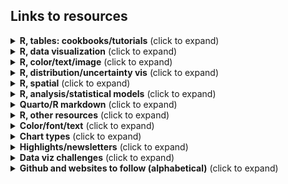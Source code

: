 ## Links to resources

<details>
  <summary><b>R, tables: cookbooks/tutorials</b> (click to expand)</summary>

<!-- toc -->

* [RStudio Community Table Gallery](https://www.rstudio.com/blog/rstudio-community-table-gallery/): lots of tables with #rstats code 
* [Winners of the 2022 Table Contest](https://posit.co/blog/winners-of-the-2022-table-contest/) post by Rich Iannone and Curtis Kephart
* [{gt}](https://gt.rstudio.com/), [{gtExtras}](https://jthomasmock.github.io/gtExtras/) packages
  * [Making Beautiful Tables with {gt}](https://www.youtube.com/watch?v=z0UGmMOxl-c) video by Richard Iannone, RStudio
  * [{gt} Intendo Game Data Project Walkthrough](https://www.youtube.com/watch?v=aPRVzk9pvno) video by Richard Iannone, RStudio
  * {gt} tables ([1](https://twitter.com/thomas_mock/status/1478485656552812549), [2](https://twitter.com/thomas_mock/status/1454213303065096200), [3](https://twitter.com/thomas_mock/status/1440352188102942721), [4](https://twitter.com/thomas_mock/status/1437792802495139852), [5](https://twitter.com/thomas_mock/status/1442541043019390982)) by Thomas Mock
  * {gt} tables using #TidyTuesday data | RStudio: [Digital Publications](https://twitter.com/riannone/status/1511387252903010305), [Crosswords](https://twitter.com/rstudio/status/1529138398849810432), [Eurovision](https://twitter.com/kierisi/status/1534204134215548928) by [Jesse Mostipak](https://twitter.com/kierisi/status/1512798946778886144) and Richard Iannone
  * [3MW (Spice up your tables)](https://alberts-newsletter.beehiiv.com/p/3mw-spice-up-tables), [3MW (Images, Icons and ggplots in tables)](https://alberts-newsletter.beehiiv.com/p/3mw-images-icons-ggplot-tables), [3MW (Arranging {gt} tables)](https://alberts-newsletter.beehiiv.com/p/arranging-gt-tables) and background color gradient [code](https://twitter.com/rappa753/status/1585345561980387328) by Albert Rapp
  * [Creating beautiful tables in R with {gt}](https://gt.albert-rapp.de/) book by Albert Rapp 
  * [Embedding custom HTML in gt tables](https://themockup.blog/posts/2020-10-31-embedding-custom-features-in-gt-tables/) by Tom Mock
  * [Getting started with {gt} tables](https://nrennie.rbind.io/blog/2022-04-21-getting-started-with-gt-tables/) by Nicola Rennie
  * [Riding tables with {gt} and {gtExtras} tutorial](https://bjnnowak.netlify.app/2021/10/04/r-beautiful-tables-with-gt-and-gtextras/) by Benjamin Nowak 
  *  RStudio table contest tutorial from [Kaustav Sen (2020)](https://rpubs.com/kaustav/table_contest_2020), [Jack Davison (2021)](https://rpubs.com/JackDavison/gt-openair) 
  * [The grammar of tables in python (pandas) and R (gt)](https://karbartolome.quarto.pub/the-grammar-of-tables/) by Karina Bartolomé 
* [{reactable}](https://glin.github.io/reactable/), [{reactablefmtr}](https://kcuilla.github.io/reactablefmtr/) packages
    * [{reactablefmtr} cookbook](https://kcuilla.github.io/reactablefmtr/articles/reactablefmtr_cookbook.html) by Kyle Cuilla
    * Data viz recreation ([1](https://twitter.com/kc_analytics/status/1563594941665665029), [2](https://twitter.com/kc_analytics/status/1564248716323725315)) using {reactablefmtr} by Kyle Cuilla
    * #TidyTuesday tables ([1](https://twitter.com/schmid_07/status/1480915022041788418), [2](https://twitter.com/schmid_07/status/1488596892242124800)) by Bill Schmid
    * #TidyTuesday Axios Harris Poll [table](https://twitter.com/geokaramanis/status/1532662340826583040) by Georgios Karamanis
    * [Using reactable in #TidyTuesday CHAT dataset - World Energy Production](https://jvelezmagic.com/blog/2022-07-23-tidituesday-2022-29/) by Jesús Vélez Santiago
    * [U.S. Gas Prices Visualized](https://github.com/kcuilla/USgasprices) by Kyle Cuilla ([Twitter thread on tables in tooltip](https://twitter.com/kc_analytics/status/1572261687419445248))
* [How to Make Beautiful Tables in R](https://rfortherestofus.com/2019/11/how-to-make-beautiful-tables-in-r/) by David Keyes 
* [Table built in {ggplot2}](https://twitter.com/tanya_shapiro/status/1571891744844972032), [ggplot part 2: sparklines](https://twitter.com/tanya_shapiro/status/1584616721251725312) and [#TidyTuesday FIFA World Cup table](https://twitter.com/tanya_shapiro/status/1598387029171228674) by Tanya Shapiro
  * [Recreation](https://twitter.com/rappa753/status/1586395447714717696/photo/1) of [Tanya Shapiro's ggplot table](https://twitter.com/tanya_shapiro/status/1584616721251725312) in {gt} by Albert Rapp 
* [Interactive Tooltip Tables](https://twitter.com/kc_analytics/status/1576256004638941185): how to add {gt}/{gtExtras} and {kableExtra} tables to {ggiraph} tooltips by Kyle Cuilla   

<!-- toc -->
 
<!-- tocstop -->
   
</details>      
    
<details>
  <summary><b>R, data visualization</b> (click to expand)</summary>

<!-- toc --> 
* Collection/list   
   * [R for Data Science (2e)](https://r4ds.hadley.nz/) written by Hadley Wickham, Mine Çetinkaya-Rundel, and Garrett Grolemund
   * [{ggplot2} extensions](https://exts.ggplot2.tidyverse.org/gallery/)  
   * [Awesome ggplot2](https://github.com/erikgahner/awesome-ggplot2) A curated list of awesome ggplot2 tutorials, packages.. by Erik Gahner Larsen @erikgahner
   * [Graphic Design with #ggplot2](https://twitter.com/CedScherer/status/1559989331644882944) and [Collection of ggplot2 tutorials](https://twitter.com/CedScherer/status/1441126976870252548?s=20) by Cédric Scherer
   * List of R resources [thread](https://twitter.com/rappa753/status/1623713353754644480) by Albert Rapp 
   * [The R Graph Gallery](https://r-graph-gallery.com/) and [dataviz-inspiration.com](https://www.dataviz-inspiration.com/) by Yan Holtz ([introductory thread](https://twitter.com/R_Graph_Gallery/status/1610265460469006337) and [resources thread](https://twitter.com/R_Graph_Gallery/status/1613201849590366212))
   * [@WeAreRLadies](https://twitter.com/WeAreRLadies)'s [Tips/ideas/analysis](https://github.com/emitanaka/wearerladies) 
   * [@WeAreRLadies](https://twitter.com/WeAreRLadies): data visualisations and "enhanced" reproducible outputs posts [Day 1](https://twitter.com/WeAreRLadies/status/1597355466329292800), [Day 2](https://twitter.com/WeAreRLadies/status/1597692873612328968), [Day 3](https://twitter.com/WeAreRLadies/status/1598087858644025345), [Day 4](https://twitter.com/WeAreRLadies/status/1598442597630021634), [Day 5](https://twitter.com/WeAreRLadies/status/1598695390580248576) and [Day 6](https://twitter.com/WeAreRLadies/status/1599095497196707841) by Cara Thompson 
  * [Anything Is Plotsible](https://github.com/tashapiro/anything-is-plotsible) materials and resources by Tanya Shapiro and R-Ladies Abuja
* Tutorials/tips       
   * [A Quick How-To On Labelling Bar Graphs In Ggplot2](https://www.cedricscherer.com/2021/07/05/a-quick-how-to-on-labelling-bar-graphs-in-ggplot2/) by Cédric Scherer   
   * [Art from code](https://art-from-code.netlify.app/) by Danielle Navarro, generative art workshop notes from #RStudioConf2022 
   * [Bullet Chart Variants in R](https://themockup.blog/posts/2020-11-29-bullet-chart-variants-in-r/index.html#create-a-legend) by Thomas Mock 
   * [Bullet chart in ggplot](https://twitter.com/tanya_shapiro/status/1628804725675069440) by Tanya Shapiro
   * [Connected scatterplot with two corresponding line charts](https://twitter.com/rappa753/status/1616512082954039296) code by Albert Rapp
   * [Cool Word Clouds in R](https://spencerschien.info/post/data_viz_how_to/dense_word_clouds/) by Spencer Schien
   * [Create an Extended Dumbbell Plot in R with ggplot2](https://toebr.github.io/ggplot2_extended_dumbbell_plot_tutorial/) by Tobias Stalder
   * [Create an interactive graph with the {ggiraph} package](https://bjnnowak.netlify.app/2022/01/07/r-who-grows-what/) by Benjamin Nowak  
   * [Creating and using custom ggplot2 themes](https://themockup.blog/posts/2020-12-26-creating-and-using-custom-ggplot2-themes/) by Thomas Mock
   * [Creating flowcharts with {ggplot2}](https://nrennie.rbind.io/blog/2022-06-06-creating-flowcharts-with-ggplot2/) by Nicola Rennie
   * [Creating interactive visualizations with {ggiraph} (with or without Shiny)](https://albert-rapp.de/posts/ggplot2-tips/17_ggiraph/17_ggiraph.html) by Albert Rapp 
   * [Creating “Super” Radar Plots with ggplot2](https://rpubs.com/tshapiro/super-radar-plots) by Tanya Shapiro 
   * [Curvy arrows in #Rstats plots](https://twitter.com/jschwabish/status/1613175754728022017) thread by Jon Schwabish
   * [Designing #TidyTuesday visualisations for mobile (with Quarto)](https://nrennie.rbind.io/blog/2022-08-16-designing-tidytuesday-visualisations-for-mobile-with-quarto/) by Nicola Rennie 
   * [Easily create sector and series of circles charts using Cartesian coordinates and ggplot2 with {ggtricks}](https://www.abdoulblog.com/posts/2023-05-31_ggtricks-intro/) by Abdoul ISSA BIDA
   * [Efficiency and Consistency: Automate Subset Graphics with ggplot2 and purrr](https://www.cedricscherer.com/2023/07/05/efficiency-and-consistency-automate-subset-graphics-with-ggplot2-and-purrr/) by Cédric Scherer
   * [Exploring other ggplot2 geoms](https://ivelasq.rbind.io/blog/other-geoms/) by Isabella Velásquez
   * [ggplot Wizardry Hands-On](https://www.google.com/search?q=ggplot+wizardry&oq=ggplot+wizar&aqs=chrome.1.69i57j0i512.3869j0j4&sourceid=chrome&ie=UTF-8) by Cédric Scherer     
   * [Horror Movies](https://github.com/tashapiro/horror-movies) ggplot2 workshop by Tanya Shapiro ([tweet](https://twitter.com/tanya_shapiro/status/1580638749687676930))
   * [How to recreate Pew opinion graphs with ggplot2 in R](https://rforpoliticalscience.com/2022/06/02/recreate-pew-opinion-graphs-with-ggplot-in-r/) by R for Political Science 
   * [Increasing the Flexibility and Robustness of Plots in ggplot2](https://meghan.rbind.io/blog/plot-robustness/) by Meghan Hall
   * [Jazz up your ggplots!](https://waterdata.usgs.gov/blog/ggplot-jazz/) by USGS Data Science 
   * [Line chart with small multiple](https://r-graph-gallery.com/web-line-chart-small-multiple-all-group-greyed-out.html) by Gilbert Fontana on R Graph Gallery
   * [My favorite ggplot2 packages with examples](https://jkunst.com/blog/posts/2023-07-10-my-favorite-ggplot2-packages-with-examples/#ggfittext) by Joshua Kunst Fuentes
   * [Ordering fill colour and removing white space](https://twitter.com/cararthompson/status/1600852528056471554) in waffle::geom_waffle by Cara Thompson
   * [Storytelling in ggplot using rounded rectangles](https://albert-rapp.de/posts/ggplot2-tips/11_rounded_rectangles/11_rounded_rectangles.html) by Albert Rapp 
   * [Variations on a ggtheme: Applying a unifying aesthetic to your plots](https://www.cararthompson.com/talks/nhsr2022-ggplot-themes/) by Cara Thompson
* Facets/legends/axes
  * [Aligning Your Axes](https://rfortherestofus.com/2022/07/align-axes/) by Cara Thompson 
  * [Combining inset plots with facets using ggplot](https://clarewest.github.io/blog/post/2019-08-27-combining-inset-plots-with-facets-using-ggplot/) by Clare West
  * [coord_cartesian() with a combination of ylim and clip = "off"](https://twitter.com/_ansgar/status/1573599564258545664) by Ansgar Wolsing @_ansgar 
  * [Customize the axis scales for individual ggplot facets](https://genchanghsu.github.io/ggGallery/posts/2021-09-11-post-7-customize-the-axis-scales-for-individual-facets/) by Gen-Chang Hsu 
  * [Expansion for discrete scale](https://github.com/ch-bu/ggplot2-fundamentals/blob/main/cheatsheets/09_ggplot2_fundamentals_cheatsheet_expansion_discrete.pdf) by Christian Burkhart  
  * [Hybrid map: Chloropleth X Time series](https://bjnnowak.netlify.app/2021/09/28/r-hybrid-map-chlorpleth-x-time-series/) by Benjamin Nowak 
  * [Reordering and facetting for ggplot2](https://juliasilge.com/blog/reorder-within/) using reorder_within() by Julia Silge
  * Facets with connecting lines [graphic](https://twitter.com/issa_madjid/status/1577401265050353666/photo/1) by Abdoul Madjid
  * [Changing Glyph in legend in ggplot2](https://www.emilhvitfeldt.com/post/changing-glyph-in-ggplot2/) by Emil Hvitfeldt
  * @FilmicAesthetic's [Collection of ggplot2 legend key shapes](https://twitter.com/FilmicAesthetic/status/1537535639100567555)
  * [Long color bar](https://twitter.com/rappa753/status/1610667515381702657) legend in ggplot2 by Albert Rapp
* Recreations
  * [Recreate - Sankey flow chart](https://www.emilhvitfeldt.com/post/2018-03-20-recreate-sankey-flow-chart/) by Emil Hvitfeldt
  * [Recreating the New York Times COVID-19 Spiral Graph](https://bydata.github.io/nyt-corona-spiral-chart/) by Ansgar Wolsing
  * [Starting 2022 Off With A Fairly Complex {ggplot2} Recreation Plot](https://rud.is/b/2022/01/04/starting-2022-off-with-a-fairly-complex-ggplot2-recreation-plot/) by Bob Rudis
  * [NYTimes map recreation](https://twitter.com/tanya_shapiro/status/1546520567980892160) by Tanya Shapiro
  * [Leo line chart](https://twitter.com/tanya_shapiro/status/1565029412428562433) by Tanya Shapiro
  * [Leo line chart with gradient](https://twitter.com/kustav_sen/status/1565256414381355008) by Kaustav Sen
  * [The Economist's lollipop chart in ggplot](https://twitter.com/tanya_shapiro/status/1634214864435462146) by Tanya Shapiro
  * [Creating a cracked egg plot using {ggplot2} in R](https://nrennie.rbind.io/blog/cracked-egg-plot-ggplot2/) by Nicola Rennie
 <!-- toc -->
 
<!-- tocstop -->
</details> 

<details>
  <summary><b>R, color/text/image</b> (click to expand)</summary>

<!-- toc --> 
* Color
  * [Beautifully Annotated: Enhancing your ggplots with Text](https://www.cararthompson.com/talks/rl-cambridge-beautifully-annotated/) by Cara Thompson and R-Ladies Cambridge
  * [Center continuous palettes in ggplot2](https://www.emilhvitfeldt.com/post/2019-05-21-center-continuous-palettes-in-ggplot2/) by Emil Hvitfeldt
  * [Comprehensive list of color palettes in r](https://github.com/EmilHvitfeldt/r-color-palettes) by Emil Hvitfeldt
  * [Custom colour palettes for {ggplot2}](https://www.jumpingrivers.com/blog/custom-colour-palettes-for-ggplot2/) by Nicola Rennie
  * [Custom colour scales for {ggplot2}](https://nrennie.rbind.io/talks/rladies-cambridge-ggplot2-colours/) slides by Nicola Rennie in RLadies
  * [How to use multiple colour scales in ggplot with {ggnewscale}](https://gradientdescending.com/how-to-use-multiple-color-scales-in-ggplot-with-ggnewscale/) by Dan Oehm
  * [Palatable Palettes: Five tips for creating and applying bespoke colour schemes](https://www.cararthompson.com/talks/nhsr2022-palatable-palettes/) by Cara Thompson
  * [Plot RGB satellite imagery in true-color with ggplot2 in R](https://medium.com/@tobias.stalder.geo/plot-rgb-satellite-imagery-in-true-color-with-ggplot2-in-r-10bdb0e4dd1f) by Tobias Stalder
  * [Use prismatic with after_scale() for finer control of colors in ggplot2](https://www.emilhvitfeldt.com/post/2020-03-06-use-prismatic-with-after_scale-for-finer-control-of-colors-in-ggplot2/) by Emil Hvitfeldt
* Text  
  * [{geomtextpath}](https://github.com/AllanCameron/geomtextpath) R package by Allan Cameron for writing text on a path in ggplot2, [example](https://twitter.com/rappa753/status/1610305082679234562) from Albert Rapp
  * [{gradienttext}](https://github.com/samiaab1990/gradienttext) R package by Samia for creating gradient text labels on ggplot graphs
  * [Alt Text in R: Plots, Reports, and Shiny](https://www.jumpingrivers.com/blog/accessibility-alt-text-in-r/) by Nicola Rennie in Jumping Rivers
  * [Easy to read text with ggfx::with_outer_glow()](https://twitter.com/cararthompson/status/1611389044847697920) thread by Cara Thompson
  * [How to use Fonts and Icons in ggplot](https://albert-rapp.de/posts/ggplot2-tips/08_fonts_and_icons/08_fonts_and_icons.html) Albert Rapp
  * Level Up Your Labels: Tips and Tricks for Annotating Plots [poster](https://www.cararthompson.com/talks/user2022) and [Twitter thread](https://twitter.com/cararthompson/status/1539662527499337728) by Cara Thompson 
  * [Quick and easy ways to deal with long labels in ggplot2](https://www.andrewheiss.com/blog/2022/06/23/long-labels-ggplot/) by Andrew Heiss
  * [Text customization with {ggplot2}](https://bjnnowak.netlify.app/2021/09/05/r-changing-plot-fonts/) by Benjamin Nowak 
  * [Understanding text size and resolution in ggplot2](https://www.christophenicault.com/post/understand_size_dimension_ggplot2/) by Christophe Nicault
  * Materials on annotations and color ([1](https://www.cararthompson.com/talks/colour-and-annotations/), [2](https://twitter.com/cararthompson/status/1588905430092517377), [3](https://www.cararthompson.com/talks/rmedicine2023-workshop/)) by Cara Thompson
* Image
  * [Add a semi-transparent overlay to an image with {magick}](https://themockup.blog/posts/2022-06-22-magick-overlay/) by Tom Mock 
  * Crop images to circles: [cropcircles package](https://twitter.com/danoehm/status/1568900056421650433) by Dan Ohm; [Thread](https://twitter.com/tanya_shapiro/status/1547238091781455875) on circle crop images by Tanya Shapiro 
  * [Plotting Points as Images in ggplot](https://themockup.blog/posts/2020-10-11-embedding-images-in-ggplot/) by Thomas Mock 
  * [Relative coordinates or NPC in ggplot2](https://www.christophenicault.com/post/npc_ggplot2/) by Christophe Nicault   
  * [Using thumbnails in ggplot2](https://twitter.com/quite_grey/status/1486294048151326726) by not quite my grey @quite_grey  
  * [Documented approach](https://twitter.com/dickie_roper) to recreating images/photos on continous spirals (or other shapes) in #rstats with #ggplot2 by Chris @dickie_roper  

 <!-- toc -->
 
<!-- tocstop -->
</details> 

<details>
  <summary><b>R, distribution/uncertainty vis</b> (click to expand)</summary>

<!-- toc --> 
* Distributions 
  * [{ggdist}](https://github.com/mjskay/ggdist) R package and [articles](https://mjskay.github.io/ggdist/index.html) by Matthew Kay, {ggdist} [3.2.0](https://mjskay.github.io/ggdist/news/index.html#ggdist-320) highlights Twitter [thread](https://twitter.com/mjskay/status/1549570149497323520)
  * [ggdist: Make a Raincloud Plot to Visualize Distribution in ggplot2](https://www.r-bloggers.com/2021/07/ggdist-make-a-raincloud-plot-to-visualize-distribution-in-ggplot2/) by Business Science in R bloggers  
  * {gghalves} [vignette](https://erocoar.github.io/gghalves/) by Frederik Tiedemann
  * Beeswarm chart with circle packing in [Bee Swarm Charts in R](https://aryntoombs.github.io/tutorials/beeswarm.html) by Aryn Toombs (h/t [@geokaramanis](https://twitter.com/geokaramanis/status/1665379431651717125))
  * [Beyond Bar and Box Plots](https://z3tt.github.io/beyond-bar-and-box-plots/) by Cédric Scherer
  * Nicola Rennie's [twitter post](https://twitter.com/nrennie35/status/1514996175753125888) for #30DayChartChallenge #Day15 
  * [Visualising distributions with raincloud plots (and how to create them with ggplot2)](https://www.cedricscherer.com/2021/06/06/visualizing-distributions-with-raincloud-plots-and-how-to-create-them-with-ggplot2/) by Cédric Scherer
  * [Visualizing distributions and uncertainty using ggdist](https://www.mjskay.com/presentations/rstudio-conf-2022-talk.pdf) slides by Matthew Kay from #rstudioconf2022
* Uncertainty 
  * [16 Visualizing uncertainty](https://clauswilke.com/dataviz/visualizing-uncertainty.html) in [Fundamentals of Data Visualization book by Claus O. Wilke](https://clauswilke.com/dataviz/)
  * A biased tour of uncertainty visualization zoo by Matthew Kay ([slides](https://www.mjskay.com/presentations/tapestry2018-uncertainty.pdf), [YT video](https://www.youtube.com/watch?v=E1kSnWvqCw0&t=1780s))
  * Tidydata and Bayesian analysis making uncertainty visualization fun by Matthew Kay ([slides](https://www.mjskay.com/presentations/openvisconf2018-bayes-uncertainty-2.pdf), [YT video](https://www.youtube.com/watch?v=vqzO-9LSoG4&t=2s))
  * [Uncertainty Examples](https://github.com/mjskay/uncertainty-examples) by Matthew Kay 
  * [Visualizing the Uncertainty in Data](https://flowingdata.com/2018/01/08/visualizing-the-uncertainty-in-data/) by Nathan Yau @flowingdata
 <!-- toc -->
 
<!-- tocstop -->
</details>   

<details>
  <summary><b>R, spatial</b> (click to expand)</summary>

<!-- toc --> 
  * [A curated list](https://github.com/marcosci/awesome-rayshader-rayrender) of awesome rayshader and rayrender resources and shiny things by Marco Sciaini @shinysci 
  * [A shaded relief map in a tweet](https://twitter.com/researchremora/status/1576640047180181504) by flotsam @researchremora
  * [A US map in a tweet](https://twitter.com/kyle_e_walker/status/1576232908968558593) by Kyle Walker @kyle_e_walker
  * [Bertin R Package](https://twitter.com/BjnNowak/status/1660605200137175042): easily transform choropleth maps into valued points by Benjamin Nowak
  * [Create spatial square/hexagon grids and count points inside in R with sf](https://urbandatapalette.com/post/2021-08-tessellation-sf/) by Kenneth Wong
  * [Creating High-Quality 3D Visuals with Rayshader](https://spencerschien.info/post/data_viz_how_to/high_quality_rayshader_visuals/) by Spencer Schien
  * [Customized Dorling cartogram with R](https://r-graph-gallery.com/web-dorling-cartogram-with-R.html) by Benjamin Nowak
  * [Explore the hidden secrets of urban layouts with #rstats](https://twitter.com/shinysci/status/1656284290198433792) ([gist](https://gist.github.com/marcosci/2a26e936c007e58493bf5fc8a2c25209)) by Marco Sciaini @shinysci
  * [Geocomputation with R’s guide to reproducible spatial data analysis](https://twitter.com/jakub_nowosad/status/1587106672383762434) by Jakub Nowosad
  * [geocompx](https://geocompx.org/): home for all of our resources on reproducible geographic data analysis, modeling, and visualization with open source software
  * [Geographic Data Science with R: Visualizing and Analyzing Environmental Change](https://bookdown.org/mcwimberly/gdswr-book/) by Michael C. Wimberly
  * [Group-wise spatial data analysis](https://twitter.com/kyle_e_walker/status/1559568087942172673) thread by Kyle Walker @kyle_e_walker
  * ["Hot-spot" analysis: find patterns and areas of focus in complicated spatial datasets](https://twitter.com/kyle_e_walker/status/1703839457672077742) by Kyle Walker @kyle_e_walker
  * [Inverse-distance weighted smoothing](https://twitter.com/nrennie35/status/1612740418206306310) dataviz and thread by Nicola Rennie
  * [Lego Choropleth map with R](https://r-graph-gallery.com/web-choropleth-map-lego-style.html) by Benjamin Nowak
  * [Making crisp spike maps with R](https://www.youtube.com/watch?v=qTDf5VVnjMM) by Milos Popovic
  * [Making maps with R](https://www.paulamoraga.com/tutorial-maps/) by Paula Moraga, KAUST 
  * [Manipulating Simple Feature Geometries](https://r-spatial.github.io/sf/articles/sf3.html#affine-transformations) by Edzer Pebesma
  * [Map Africa using OSM data in R](https://twitter.com/milos_agathon/status/1588565316648329217) by Milos Popovic
  * [Map city expandsion in R](https://twitter.com/milos_agathon/status/1648809318026813442) by Milos Popovic
  * [Mapping isochrones in {ggplot2}](https://jamiehudson.netlify.app/post/) by Jamie Hudson 
  * [Mapping OSM and satellite data with terra in R](https://milospopovic.net/mapping-raster-files-with-terra-in-r/) by Milos Popovic
  * Mix and match regular geoms with `geom_sf()` [thread](https://twitter.com/ClausWilke/status/1275938314055561216) by Claus Wilke @ClausWilke
  * [Pattern-based spatial analysis with {motif}](https://twitter.com/jakub_nowosad/status/1575105118311047168) by Jakub Nowosad
  * [R packages for visualising spatial data](https://nrennie.rbind.io/blog/2022-12-17-r-packages-for-visualising-spatial-data/) by Nicola Rennie
  * [Route finding (sfnetwork vignettes)](https://twitter.com/quite_grey/status/1411785842520203266) by not quite my grey @quite_grey
  * [Using affine transformations](https://twitter.com/long39ng/status/1689990625104420864) by Long Nguyen
  * [Short tutorial on how to create small spatial multiples with #rstats](https://twitter.com/shinysci/status/1541119104395780096) by Marco Sciaini @shinysci  
  * [Spatial Data Sources in R](https://ecodynizw.github.io/posts/r-spatial-data/) by Cédric Scherer on Ecological Dynamics
  * [Spatial resampling for #TidyTuesday and the #30DayMapChallenge](https://www.google.com/url?sa=t&rct=j&q=&esrc=s&source=web&cd=&cad=rja&uact=8&ved=2ahUKEwjBwqzRo8P6AhUIxhoKHfULAtYQFnoECAwQAQ&url=https%3A%2F%2Fjuliasilge.com%2Fblog%2Fmap-challenge%2F&usg=AOvVaw3Tu9w1J9rjPcCLrnDCZ3Cd) by Julia Silge
  * [State of tmap 2023 workshop .Rmd](https://github.com/r-tmap/state-of-tmap-2023/blob/main/tmap_workshop.md) https://github.com/r-tmap/state-of-tmap-2023/blob/main/tmap_workshop.md by Jakub Nowosad
  * [Rayshader Portraits](https://github.com/Pecners/rayshader_portraits) repo by Spencer Schien @MrPecners
  * [Recordings of #geospatial tutorials from the OpenGeoHub Summer School 2022](https://github.com/Nowosad/OGH_summer_school_2022) by Jakub Nowosad 
  * [An Introduction to GIS](https://bjnnowak.github.io/gis/) by Benjamin Nowak
 <!-- toc -->
 
<!-- tocstop -->
</details>  

<details>
  <summary><b>R, analysis/statistical models</b> (click to expand)</summary>
<!-- toc --> 

* Analysis
  * [Analysis of the voting patterns with widyr](https://twitter.com/juliasilge/status/1532862734487785474) by Julia Silge
  * [JABSTB: Statistical Design and Analysis of Experiments with R](https://tjmurphy.github.io/jabstb/) by TJ Murphy PhD
  * [Network analysis with {tidygraph}](https://bjnnowak.netlify.app/2021/09/30/r-network-analysis-with-tidygraph/) by Benjamin Nowak 
  * [PCA with tidyverse](https://bjnnowak.netlify.app/2021/09/15/r-pca-with-tidyverse/) by Benjamin Nowak
  * [R vs Python — Live Stream Analysis](https://amitlevinson.com/blog/r-and-python/) by Amit Grinson @Amit_Levinson 
  * [Using functional analysis to model air pollution data in R](https://nrennie.rbind.io/blog/2022-11-14-using-functional-analysis-to-model-air-pollution-data-in-r/) by Nicola Rennie
  * [Good Coding Practices for Data Analysts](https://www.heatherturner.net/talks/nhs-r2022/#1) by Heather Turner @HeathrTurnr
  * [Four simple ways to integrate your data dictionary into your data cleaning process](https://cghlewis.com/blog/dict_clean/) by Crystal Lewis 
  * [Optimal number of clusters in cluster analysis: methods & R packages](https://twitter.com/selcukorkmaz/status/1650501705920921602) Twitter thread by @selcukorkmaz
* Statistical models/tidymodels
  * [Tidy Modeling with R](https://www.tmwr.org/) book by Max Kuhn and Julia Silge 
  * [Julia Silge's blog](https://juliasilge.com/blog/) demonstrating how to use the tidymodels packages with #TidyTuesday data
  * [Machine learning with tidymodels] slides by Julia Silge, Max Kuhn, and David Robinson, from #rstudioconf2022  
  * [ISLR tidymodels labs](https://emilhvitfeldt.github.io/ISLR-tidymodels-labs/index.html) by Emil Hvitfeldt
  * [Fitting many statistical models at once using dplyr](https://cameronpatrick.com/post/2023/06/dplyr-fitting-multiple-models-at-once/) by Cameron Patrick    
<!-- tocstop -->
</details>   
  
<details>
  <summary><b>Quarto/R markdown</b> (click to expand)</summary>
<!-- toc --> 
  
* Quarto
  * [Awesome Quarto](https://github.com/mcanouil/awesome-quarto): list of Quarto resources by Mickaël Canouil @MickaelCanouil
  * [A Quarto tip a day](https://mine-cetinkaya-rundel.github.io/quarto-tip-a-day/) ([@quarto_pub](https://twitter.com/quarto_pub)) by Mine Çetinkaya-Rundel
  * [Getting Started with Quarto](https://twitter.com/thomas_mock/status/1552611174587535360) workshop full materials by Tom Mock from #rstudioconf2022 
    * Welcome to Quarto Workshop! 2 hour webinar [video](https://www.youtube.com/watch?v=yvi5uXQMvu4) and [slides](https://jthomasmock.github.io/quarto-2hr-webinar/) by  Tom Mock, RStudio
  * [Quarto for the curious](https://thomasmock.quarto.pub/quarto-curious/#/TitleSlide) slides by Tom Mock, from Day 1 of #rstudioconf2022 
  * [Hello Quarto: Share + Collaborate + Teach + Reimagine](https://mine-cetinkaya-rundel.github.io/quarto-tip-a-day/posts/31-hello-quarto/) by Mine Çetinkaya-Rundel and Julia Stewart Lowndes, from Day 2 of #rstudioconf2022 
  * [Creating a blog with Quarto in 10 steps](https://beamilz.com/posts/2022-06-05-creating-a-blog-with-quarto/) by Beatriz Milz
  * [.qmd using python, R and Observable](https://twitter.com/hrbrmstr/status/1553043936482136065) by boB Rudis @hrbrmstr
  * [Making Slides in Quarto with reveal.js](https://meghan.rbind.io/blog/quarto-slides/) by Meghan Hall
  * [ObservableHQ JavaScript Choropleth With Data From R](https://twitter.com/hrbrmstr/status/1556308005225897984) by boB Rudis @hrbrmstr
  * [How to use Quarto for Parameterized Reporting](https://www.mm218.dev/posts/2022-08-04-how-to-use-quarto-for-parameterized-reporting/) by Mike Mahoney
  * [Quarto/RMarkdown - What’s Different?](https://twitter.com/tladeras/status/1583453425366634496) slides by Ted Laderas
  * [Intro to Quarto](https://twitter.com/ivelasq3/status/1586012119337553920) by Isabella Velásquez
  * [Searchable table of various useful Quarto tips I've collected from around the Web/social media](https://apps.machlis.com/shiny/quartotips/) by Sharon Machlis
  * [Combining R and Python with {reticulate} and Quarto](https://nrennie.rbind.io/blog/combining-r-and-python-with-reticulate-and-quarto/) by Nicola Rennie
* R Markdown
  * [Automating Sentences with R](https://twitter.com/cararthompson/status/1577623068419141632) by Cara Thompson
  * [RMarkdown for Reproducible Reporting](https://twitter.com/thomas_mock/status/1519405395177086983) by Tom Mock 
  * R Markdown Lesser-Known Tips & Tricks [#1](https://www.rstudio.com/blog/r-markdown-tips-tricks-1-rstudio-ide/), [#2](https://www.rstudio.com/blog/r-markdown-tips-tricks-2-cleaning-up-your-code/), [#3](https://www.rstudio.com/blog/r-markdown-tips-and-tricks-3-time-savers/) on [RStudio Blog](https://www.rstudio.com/blog/) by Brendan Cullen, Alison Hill and Isabella Velásquez
  * Beautiful examples of parameterized reports [thread](https://twitter.com/lisalendway/status/1579482172356202496) by Lisa Lendway
  * [11 tricks to level up your rmarkdown documents](https://eliocamp.github.io/codigo-r/en/2023/04/knitr-rmarkdown-tricks/) by Elio Campitelli  
<!-- tocstop -->
</details>   

<details>
  <summary><b>R, other resources</b> (click to expand)</summary>

<!-- toc -->  

* Code/functions
  * [Collection of functions used to wrangle data](https://github.com/Cghlewis/data-wrangling-functions/wiki) by Crystal Lewis
  * [Sharing nice code with addins and IDE tools](https://luisdva.github.io/rstats/cleaner-code/) by Luis D. Verde Arregoitia 
  * [Slides on redundant coding](https://twitter.com/ClausWilke/status/1382451822053314562) by Claus Wilke 
  * Tom Mock's [script](https://twitter.com/thomas_mock/status/1531318119016370177) to get all the functions in a #RStats package and their arguments 
  * Script to count [fonts used](https://twitter.com/geokaramanis/status/1606556048592191488) and [geoms](https://twitter.com/geokaramanis/status/1608069528197517314) by Georgios Karamanis 
  * [Helper function](https://twitter.com/tanya_shapiro/status/1610648262423330816) for writing captions with Font Awesome Brand icons by @tanya_shapiro
  * [Creating template files with R](https://nrennie.rbind.io/blog/script-templates-r/) by Nicola Rennie
* Scraping 
  * [Web scraping with {rvest}](https://bjnnowak.netlify.app/2022/01/07/r-who-grows-what/) by Benjamin Nowak 
  * [Web scraping tutorial in R](https://rpubs.com/haleyepperlyfox/916671) from interactive maps using R and rvest package by Haley Epperly
  * [@shinysci's thread](https://twitter.com/shinysci/status/1541831867388858368) on how to use rstats in GitHub actions to scrape and store data online and then process it ... the rspatial way
  * [Scraping London Marathon data with {rvest}](https://nrennie.rbind.io/blog/web-scraping-rvest-london-marathon/) by Nicola Rennie
* R and Github  
  * [Automating Workflows with GitHub Actions](https://twitter.com/kc_analytics/status/1579861313186304000) by Kyle Cuilla 
  * [Deploy Flexdashboard on Github Pages with Github Actions and Docker](https://twitter.com/Rami_Krispin/status/1572570809058885633) by Rami Krispin
  * Github and RStudio: [GitHub - The Perks of Collaboration and Version Control](https://twitter.com/cosima_meyer/status/1572456682017652742) by Cosima Meyer
  * [How to Use GitHub Actions with R to Run Code Automatically](https://rfortherestofus.com/2023/05/github-actions/) by David on R for the Rest of Us
* [Setting up macOS as an R data science rig in 2023](https://ivelasq.rbind.io/blog/macos-rig/) by Isabella Velásquez  
* Some good practices for research with R [slides](https://www.good-practices.etiennebacher.com/#/title-slide) by Etienne Bacher (h/t Albert Rapp) 
* [A big list of data journalism tools and resources](https://www.databites.co.za/post/60/a-big-list-of-data-journalism-tools-and-resources) by  @alastairotter on The Outlier Data Bites
* [Data wrangling essentials: comparisons in JavaScript, Python, SQL, R, and Excel](https://observablehq.com/@observablehq/data-wrangling-translations) by Allison Horst and Paul Buffa
* [Learning Julia with #TidyTuesday and Tidier.jl](https://nrennie.rbind.io/blog/learning-julia-with-tidytuesday-tidier/) by Nicola Rennie  


 <!-- toc -->
 
<!-- tocstop -->
</details>        

<details>
  <summary><b>Color/font/text</b> (click to expand)</summary>

<!-- toc -->
* Lisa Charlotte Muth's posts on [Datawrapper Blog](https://blog.datawrapper.de/)
  * [An alternative to pink & blue: Colors for gender data](https://blog.datawrapper.de/gendercolor/)
  * [How to pick more beautiful colors for your data visualizations](https://blog.datawrapper.de/beautifulcolors/)
  * [A detailed guide to colors in data vis style guides](https://blog.datawrapper.de/colors-for-data-vis-style-guides/)
  * [What background color should your data vis have?](https://blog.datawrapper.de/background-color-of-data-visualizations/)
  * [When to use sequential and when to use diverging color scales](https://blog.datawrapper.de/diverging-vs-sequential-color-scales/)
  * [Which fonts to use for your charts and tables](https://blog.datawrapper.de/fonts-for-data-visualization/)
  * [What to consider when using text in data visualizations](https://blog.datawrapper.de/text-in-data-visualizations/)
  * [Emphasize what you want readers to see with color](https://blog.datawrapper.de/emphasize-with-color-in-data-visualizations/)
* [List of 20 Simple, Distinct Colors](https://sashamaps.net/docs/resources/20-colors/) by Sasha Trubetskoy (h/t [Georgios Karamanis](https://twitter.com/geokaramanis))
* [Creating a Design System to Prevent Problematic Colour Pairings](https://nightingaledvs.com/data-journalism-colour-accessibility/?mc_cid=c4e145c304&mc_eid=200a21361c) by Ben Willers on [Nightingale](https://nightingaledvs.com/)
* [The misuse of colour in science communication](https://www.nature.com/articles/s41467-020-19160-7) (Crameri et al., 2020) (h/t [Benjamin Nowak](https://twitter.com/BjnNowak/status/1638915678035120128))
* [Very Peri Pantone 2022 Divergence for Data Visualization](https://nightingaledvs.com/very-peri-pantone-2022-divergence-for-data-visualization/) by Theresa-Marie Rhyne 
* [Visualizing with Text – examples from the wild](https://richardbrath.wordpress.com/2022/12/31/visualizing-with-text-examples-from-the-wild/) by Richard Brath  
<!-- toc -->
 
<!-- tocstop -->
</details> 

<details>
  <summary><b>Chart types</b> (click to expand)</summary>

<!-- toc -->  

* [Charts that work: FT visual vocabulary guide](https://www.ft.com/content/c7bb24c9-964d-479f-ba24-03a2b2df6e85)
* [Chart Suggestions - A Thought-Starter](https://extremepresentation.typepad.com/files/chart-chooser-2020.pdf) by Andrew Abela shared by [30DayChartChallenge](https://github.com/dominicroye/30DayChartChallenge_Edition2022)  
* [DataVizProject](https://datavizproject.com/)  
* [FlowingData: Chart Types](https://flowingdata.com/chart-types/) 
* [From Data to Viz](https://www.data-to-viz.com/)
* [PolicyViz: The Graphic Continuum](https://policyviz.com/2014/11/11/graphic-continuum-desktop-version/)    
* [Storytelling with Data Chart Guide](https://www.storytellingwithdata.com/chart-guide)
* [The Data Visualisation Catalogue](https://datavizcatalogue.com/index.html)
* [100.datavizproject.com](https://t.co/Ktn8Lyr80t): A single, simple dataset visualized 100 ways  

 <!-- toc -->
 
<!-- tocstop -->  
</details>  

<details>
  <summary><b>Highlights/newsletters</b> (click to expand)</summary>

<!-- toc -->  

* [The list of 2022 visualization lists](https://www.maartenlambrechts.com/2023/01/02/the-list-of-2022-visualization-lists.html): version 2022 with links to 2015-2021, by Maarten Lambrechts
* [Datawrapper Data Vis Dispatch](https://blog.datawrapper.de/category/data-vis-dispatch/): weekly, data visualizations from newsrooms and other organizations all over the world
* [R Weekly](https://rweekly.org/): Weekly updates on R tutorials, R resources, blog posts...  
* [The Moksha Roundup](https://mokshadata.studio/roundup/): weekly round up of data visualization/design/visual storytelling
* [AnyChart DataViz Weekly](https://www.anychart.com/blog/category/data-visualization-weekly/): weekly collection of Interesting Charts & Maps 
* [Navigating The Dataverse By ANNAPURANI VAIDYANATHAN](https://www.getrevue.co/profile/NavigatingTheDataverse): fortnightly newsletter on data-related news, deets on events, social media profiles to follow, real-time data to visualize, resource guides and more  
* [Albert's Newsletter](https://alberts-newsletter.beehiiv.com/): biweekly newsletter about DataViz, Shiny and Stats/Machine Learning by Albert Rapp 
* [Dataviz Universe](https://datavizuniverse.substack.com/) by Yan Holtz

 <!-- toc -->
 
<!-- tocstop -->
</details> 

<details>
  <summary><b>Data viz challenges</b> (click to expand)</summary>
   
 <!-- toc -->
   * [30DayChartChallenge 2022](https://github.com/dominicroye/30DayChartChallenge_Edition2022) ([website](https://30daychartchallenge.org/twentytwo/))
   * [30DayMapChallenge](https://github.com/tjukanovt/30DayMapChallenge) ([website](https://30daymapchallenge.com/))
   * [Map Prompt Monday](https://github.com/MapPromptMonday)
   * [TidyTuesday](https://github.com/rfordatascience/tidytuesday) weekly social data project in R from R4DS Online Learning Community
   * Collection/posts:  
      * [30DayChartChallenge 2021: rstats edition](https://github.com/dominicroye/rstats-chart-challenge-2021)
      * 30DayMapChallenge 2022 [rstats map gallery](https://david.frigge.nz/3RDayMapChallenge/maps.html) by David Friggens
      * [#30DayChartChallenge book](https://debruine.github.io/30DCC-2022/)(2022) by Lisa DeBruine
      * [30 day map challenge 2022](https://ivabrunec.github.io/30daymap.html) post by Iva Brunec
      * [30 Day Map Challenge 2022](https://nrennie.rbind.io/blog/2022-11-30-30-day-map-challenge-2022/) blog post by Nicola Rennie
      * [Another Year of #TidyTuesday](https://nrennie.rbind.io/blog/2022-12-27-another-year-of-tidytuesday/) by Nicola Rennie
      * [Explaining my favourite #TidyTuesday Projects](https://towardsdatascience.com/explaining-my-favourite-tidytuesday-projects-e44bfe988813) by Isaac Arroyo
 
<!-- tocstop -->
</details>    


<!-- toc -->

<details>
  <summary><b>Github and websites to follow (alphabetical)</b> (click to expand)</summary>

<!-- toc -->  

* Abdoul Madjid [Github](https://github.com/AbdoulMa), [website](https://www.abdoulblog.com/)
* Allison Horst [Github](https://github.com/allisonhorst/), [website](https://allisonhorst.com/) 
* Albert Rapp [website](https://albert-rapp.de/post/)
* Amit Grinson @Amit_Levinson [Github](https://github.com/AmitLevinson), [website](https://amitlevinson.com/)
* Andy Baker [Github](https://github.com/AndyABaker)
* Ansgar Wolsing [Github](https://github.com/bydata)
* Benjamin Nowak [Github](https://github.com/BjnNowak), [website](https://bjnnowak.netlify.app/) 
* Cara Thompson [Github](https://github.com/cararthompson), [website](https://www.cararthompson.com/blog.html)
* Cédric Scherer [Github](https://github.com/z3tt), [website](https://www.cedricscherer.com/)
* Charlie Gallagher [Github](https://github.com/charlie-gallagher)
* Christian Gebhard [Github](https://github.com/nucleic-acid) ,[website](https://jollydata.blog/blog.html)
* Christophe Nicault [Github](https://github.com/cnicault), [website](https://www.christophenicault.com/articles/) 
* Colin Angus [Github](https://github.com/VictimOfMaths)
* Dan @FilmicAesthetic [Github](https://github.com/filmicaesthetic)
* Daniel Oehm [website](http://gradientdescending.com/) [Github](https://github.com/doehm)
* David Schoch @schochastics [website](http://blog.schochastics.net/)
* Deepali Kank [Github](https://github.com/deepdk)
* Dr. Dominic Royé [Github](https://github.com/dominicroye), [website](https://dominicroye.github.io/en/)
* Dr Nicci Potts [Github](https://github.com/NicciPotts), [website](https://niccipotts.netlify.app/)  
* Emil Hvitfeldt [website](https://www.emilhvitfeldt.com/post/)   
* Federica Gazzelloni [Github](https://github.com/Fgazzelloni), [website](https://federicagazzelloni.netlify.app/blog/)
* Fiona Lee [Github](https://github.com/fi-lees) for #TidyTuesday data visualization walkthroughs
* Georgios Karamanis [Github](https://github.com/gkaramanis), [website](https://karaman.is/blog)
* Gilbert Fontana [Github](https://github.com/gilbertfontana)  
* Hugh Graham [Github](https://github.com/h-a-graham)
* Ícaro Bernardes [Github](https://github.com/IcaroBernardes)
* Iker Rivas-González [Github](https://github.com/rivasiker)
* Isabella Velásquez [website](https://ivelasq.rbind.io/)
* Isaac Arroyo [Github](https://github.com/isaacarroyov)
* Iva Brunec [Github](https://github.com/ivabrunec), [website](https://ivabrunec.github.io/)
* Jack Davison [Github](https://github.com/jack-davison)
* Jake Kaupp [Github](https://github.com/jkaupp)
* Jakub Nowosad [Github](https://github.com/nowosad), [website](https://jakubnowosad.com/posts.html)
* Jamie Hudson [Github](https://github.com/HudsonJamie), [website](https://jamiehudson.netlify.app/post/)
* Javier Tamayo-Leiva [Github](https://github.com/TamayoLeivaJ)
* Jenn Schilling [Github](https://github.com/jennschilling)  
* Jonathan Kitt [Github](https://github.com/KittJonathan)
* Julia Silge [website](https://juliasilge.com/blog/)
* Katie Press [website](https://kpress.dev/blog/tidy-tuesday-nyt-bestsellers/)
* Kaustav Sen [Github](https://github.com/kaustavSen)
* Kyle Walker [Github](https://github.com/walkerke)
* Kyle Cuilla [website](https://uncharteddata.netlify.app/)
* Liam Bailey [Github](https://github.com/LiamDBailey) 
* Lisa DeBruine [website](https://debruine.github.io/)
* Lisa Lendway [website](https://lisalendway.netlify.app/blog.html)
* Luis D. Verde Arregoitia [website](https://luisdva.github.io/)
* Luis Freites [Github](https://github.com/luisfrein), [website](https://luisdva.github.io/)
* Marco Sciaini @shinysci [Github](https://github.com/marcosci)  
* Margaret Siple [Github](https://github.com/mcsiple)
* Meghan Hall [website](https://meghan.rbind.io/blog/) 
* Michelle Evans [Github](https://github.com/mvevans89), [website](https://mvevans.netlify.app/blog.html)  
* Mike Mahoney [website](https://www.mm218.dev/blog.html)  
* Milos Popovic [github](https://github.com/milos-agathon) and [website](https://milospopovic.net/blog/) for map tutorials 
* Neal Grantham  [website](https://www.nsgrantham.com/graphics/)
* Near and Distant [Github](https://github.com/NearAndDistant), [website](https://nearanddistant.co.uk/)
* Nicola Rennie [Github](https://github.com/nrennie), [website](https://nrennie.rbind.io/blog/)
* not quite my grey [@quite_grey](https://twitter.com/quite_grey)
* Pablo Alvarez [Github](https://github.com/Pablo-Alvarez-Baeza)
* Richard Vogg [Github](https://github.com/richardvogg), [website](https://r-vogg-blog.netlify.app/)
* Ryan Hart [Github](https://github.com/curatedmess)  
* Samia [Github](https://github.com/samiaab1990) ,[website](http://samia.rbind.io/)  
* Shannon Pileggi [PipingHotData](https://www.pipinghotdata.com/blog.html)
* Spencer Schien [Github](https://github.com/Pecners), [website](https://spencerschien.info/)
* Tanya Shapiro [Github](https://github.com/tashapiro), [website](https://www.tanyashapiro.com/interactive-visuals)
* Thom-Ivar van Dijk [Github](https://github.com/TIvanDijk)
* Tom Mock [Github](https://github.com/jthomasmock), [The Mockup Blog](https://themockup.blog)
* Topi Tjukanov [Github](https://github.com/tjukanovt)  
* Tyler Morgan-Wall [Github](https://github.com/tylermorganwall), [website](https://www.tylermw.com/)
 
 <!-- toc -->
 
<!-- tocstop -->
</details>  
